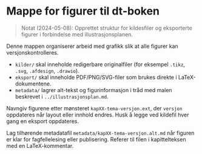 # Mappe for figurer til dt-boken

> Notat (2024-05-08): Opprettet struktur for kildesfiler og eksporterte figurer i forbindelse med illustrasjonsplanen.

Denne mappen organiserer arbeid med grafikk slik at alle figurer kan versjonskontrolleres.

- `kilder/` skal inneholde redigerbare originalfiler (for eksempel `.tikz`, `.svg`, `.afdesign`, `.drawio`).
- `eksport/` skal inneholde PDF/PNG/SVG-filer som brukes direkte i LaTeX-dokumentene.
- `metadata/` lagrer alt-tekst og figurinformasjon i tråd med malen beskrevet i `../illustrasjonsplan.md`.

Navngiv figurene etter mønsteret `kapXX-tema-versjon.ext`, der `versjon` oppdateres når layout eller innhold endres. Husk å legge ved kildefil hver gang en eksport oppdateres.

Lag tilhørende metadatafil `metadata/kapXX-tema-versjon.alt.md` når figuren er klar for fagfellelesing eller publisering. Referer til filen i kapittelteksen med en LaTeX-kommentar.
